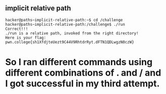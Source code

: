 ## implicit relative path
    hacker@paths~implicit-relative-path:~$ cd /challenge
    hacker@paths~implicit-relative-path:/challenge$ ./run
    Correct!!!
    ./run is a relative path, invoked from the right directory!
    Here is your flag:
    pwn.college{sh1XfdjteUezt9C44V9RhtdrRyt.dFTN1QDLwgzN0czW}

# So I ran different commands using different combinations of . and / and I got successful in my third attempt.
